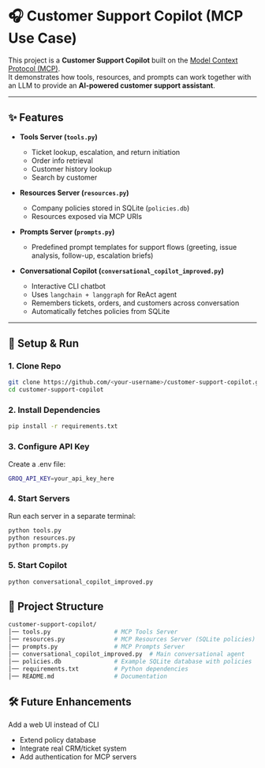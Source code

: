 # 🎧 Customer Support Copilot (MCP Use Case)

This project is a **Customer Support Copilot** built on the [Model Context Protocol (MCP)](https://modelcontextprotocol.io/).  
It demonstrates how tools, resources, and prompts can work together with an LLM to provide an **AI-powered customer support assistant**.

---

## ✨ Features
- **Tools Server (`tools.py`)**
  - Ticket lookup, escalation, and return initiation
  - Order info retrieval
  - Customer history lookup
  - Search by customer

- **Resources Server (`resources.py`)**
  - Company policies stored in SQLite (`policies.db`)
  - Resources exposed via MCP URIs

- **Prompts Server (`prompts.py`)**
  - Predefined prompt templates for support flows (greeting, issue analysis, follow-up, escalation briefs)

- **Conversational Copilot (`conversational_copilot_improved.py`)**
  - Interactive CLI chatbot
  - Uses `langchain + langgraph` for ReAct agent
  - Remembers tickets, orders, and customers across conversation
  - Automatically fetches policies from SQLite

---

## 🚀 Setup & Run

### 1. Clone Repo
```bash
git clone https://github.com/<your-username>/customer-support-copilot.git
cd customer-support-copilot
```
### 2. Install Dependencies
```bash
pip install -r requirements.txt
```
### 3. Configure API Key
Create a .env file:
```bash
GROQ_API_KEY=your_api_key_here
```
### 4. Start Servers
Run each server in a separate terminal:
```bash
python tools.py
python resources.py
python prompts.py
```
### 5. Start Copilot
```bash
python conversational_copilot_improved.py
```
## 📂 Project Structure
```graphql
customer-support-copilot/
│── tools.py                  # MCP Tools Server
│── resources.py              # MCP Resources Server (SQLite policies)
│── prompts.py                # MCP Prompts Server
│── conversational_copilot_improved.py  # Main conversational agent
│── policies.db               # Example SQLite database with policies
│── requirements.txt          # Python dependencies
│── README.md                 # Documentation
```

## 🛠 Future Enhancements
Add a web UI instead of CLI
  - Extend policy database
  - Integrate real CRM/ticket system
  - Add authentication for MCP servers

